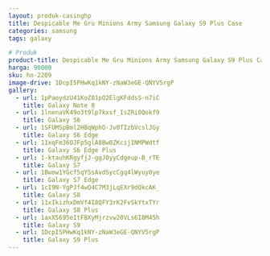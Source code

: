```yaml
---
layout: produk-casinghp
title: Despicable Me Gru Minions Army Samsung Galaxy S9 Plus Case
categories: samsung
tags: galaxy

# Produk
product-title: Despicable Me Gru Minions Army Samsung Galaxy S9 Plus Case
harga: 90000
sku: hn-2209
image-drive: 1DcpI5PHwKq1kNY-zNaW3eGE-QNYV5rgP
gallery:
  - url: 1pPaoydzU41KoZ81pO2ElgKFddsS-n7iC
    title: Galaxy Note 8
  - url: 1lnenaVK49o3t9lp7kxsf_IsZRi0Qokf9
    title: Galaxy S6
  - url: 1SFUMSpBml2HBqWphO-Jv0TIzbVcslJGy
    title: Galaxy S6 Edge
  - url: 1IxqFm36OJFp5glA8Bw0ZKcijINMPWdtf
    title: Galaxy S6 Edge Plus
  - url: 1-ktauhKRgyfjJ-ggJOyyCdgeup-B_rTE
    title: Galaxy S7
  - url: 1Bwow1YGcf5qYSsAvdSycCgq4lWyuy0ye
    title: Galaxy S7 Edge
  - url: 1cI9N-YgPJf4wQ4C7M3jLqEXr9dQkcAK_
    title: Galaxy S8
  - url: 11xIkizhxDmVf4I8QFY3rK2FvSkYtxTYr
    title: Galaxy S8 Plus
  - url: 1axX5695eItFBXyMjrzvw20VLs6I8M45h
    title: Galaxy S9
  - url: 1DcpI5PHwKq1kNY-zNaW3eGE-QNYV5rgP
    title: Galaxy S9 Plus
---
```

